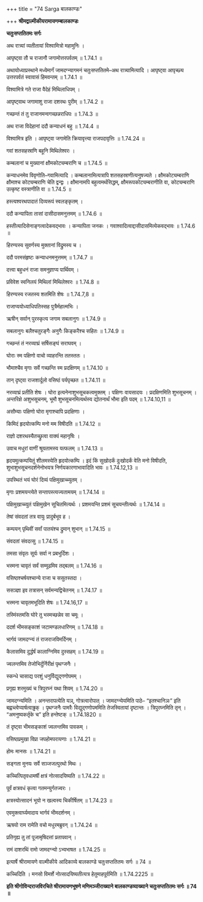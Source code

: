 +++
title = "74 Sarga बालकाण्डः"

+++
**श्रीमद्वाल्मीकीयरामायणम्बालकाण्डः**

**चतुःसप्ततितमः सर्गः**

अथ रात्र्यां व्यतीतायां विश्वामित्रो महामुनिः ।

आपृष्ट्वा तौ च राजानौ जगामोत्तरपर्वतम् ॥ 1.74.1 ॥

अथायोध्याप्रस्थाने मध्येमार्गं जामदग्न्यागमनं चतुःसप्ततितमे–अथ रात्र्यामित्यादि । आपृष्ट्वा आपृच्छ्य उत्तरपर्वतं स्वावासं हिमवन्तम् ॥ 1.74.1 ॥

विश्वामित्रे गते राजा वैदेहं मिथिलाधिपम् ।

आपृष्ट्वाथ जगामाशु राजा दशरथः पुरीम् ॥ 1.74.2 ॥

गच्छन्तं तं तु राजानमन्वगच्छन्नराधिपः ॥ 1.74.3 ॥

अथ राजा विदेहानां ददौ कन्याधनं बहु ॥ 1.74.4 ॥

विश्वामित्र इति । आपृष्ट्वा जगामेति क्रियावृत्त्या राजपदावृत्तिः ॥ 1.74.24 ॥

गवां शतसहस्राणि बहूनि मिथिलेश्वरः ।

कम्बलानां च मुख्यानां क्षौमकोट्यम्बराणि च ॥ 1.74.5 ॥

कन्याधनमेव विवृणोति–गवामित्यादि । कम्बलानामित्यत्रापि शतसहस्राणीत्यनुषज्यते । क्षौमकोट्यम्बराणि क्षौमाश्च कोट्यम्बराणि चेति द्वन्द्वः । क्षौमानामपि बहुत्वमर्थसिद्धम्, क्षौमरूपकोट्यम्बराणीति वा, कोट्यम्बराणि उत्कृष्ट वस्त्राणीति वा ॥ 1.74.5 ॥

हस्त्यश्वरथपादातं दिव्यरूपं स्वलङ्कृतम् ।

ददौ कन्यापिता तासां दासीदासमनुत्तमम् ॥ 1.74.6 ॥

हस्तीत्यादिसेनाङ्गत्वादेकवद्भावः । कन्यापिता जनकः । गवाश्वादित्वाद्दासीदासमित्येकवद्भावः ॥ 1.74.6 ॥

हिरण्यस्य सुवर्णस्य मुक्तानां विद्रुमस्य च ।

ददौ परमसंहृष्टः कन्याधनमनुत्तमम् ॥ 1.74.7 ॥

दत्त्वा बहुधनं राजा समनुज्ञाप्य पार्थिवम् ।

प्रविवेश स्वनिलयं मिथिलां मिथिलेश्वरः ॥ 1.74.8 ॥

हिरण्यस्य रजतस्य शतमिति शेषः ॥ 1.74.7,8 ॥

राजाप्ययोध्याधिपतिस्सह पुत्रैर्महात्मभिः ।

ऋषीन् सर्वान् पुरस्कृत्य जगाम सबलानुगः ॥ 1.74.9 ॥

सबलानुगः बलैश्चतुरङ्गैः अनुगैः किङ्करैश्च सहितः ॥ 1.74.9 ॥

गच्छन्तं तं नरव्याघ्रं सर्षिसङ्घं सराघवम् ।

घोराः स्म पक्षिणो वाचो व्याहरन्ति ततस्ततः ।

भौमाश्चैव मृगाः सर्वे गच्छन्ति स्म प्रदक्षिणम् ॥ 1.74.10 ॥

तान् दृष्ट्वा राजशार्दूलो वसिष्ठं पर्यपृच्छत ॥ 1.74.11 ॥

नरव्याघ्रं प्रतीति शेषः । घोरा इत्यनेनाशुभसूचकत्वमुक्तम् । पक्षिणः वायसादयः । प्रदक्षिणमिति शुभसूचनम् । अन्तरिक्षे अशुभसूचनम्, भूमौ शुभसूचनमित्यर्थस्य द्योतनार्थं भौमा इति पदम् ॥ 1.74.10,11 ॥

असौम्याः पक्षिणो घोरा मृगाश्चापि प्रदक्षिणाः ।

किमिदं हृदयोत्कम्पि मनो मम विषीदति ॥ 1.74.12 ॥

राज्ञो दशरथस्यैतच्छ्रुत्वा वाक्यं महानृषिः ।

उवाच मधुरां वाणीं श्रूयतामस्य यत्फलम् ॥ 1.74.13 ॥

हृदयमुत्कम्पयितुं शीलमस्येति हृदयोत्कम्पि । इदं किं सुखोदर्कं दुःखोदर्कं वेति मनो विषीदति, शुभाशुभसूचनदर्शनेनोभयत्र निर्णयकारणाभावादिति भावः ॥ 1.74.12,13 ॥

उपस्थितं भयं घोरं दिव्यं पक्षिमुखाच्च्युतम् ।

मृगाः प्रशमयन्त्येते सन्तापस्त्यज्यतामयम् ॥ 1.74.14 ॥

पक्षिमुखाच्च्युतं पक्षिमुखेन सूचितमित्यर्थः । प्रशमयन्ति प्रशमं सूचयन्तीत्यर्थः ॥ 1.74.14 ॥

तेषां संवदतां तत्र वायुः प्रादुर्बभूव ह ।

कम्पयन् पृथिवीं सर्वां पातयंश्च द्रुमान् शुभान् ॥ 1.74.15 ॥

संवदतां संवदत्सु ॥ 1.74.15 ॥

तमसा संवृतः सूर्यः सर्वा न प्रबभुर्दिशः ।

भस्मना चावृतं सर्वं सम्मूढमिव तद्बलम् ॥ 1.74.16 ॥

वसिष्ठश्चर्षयश्चान्ये राजा च ससुतस्तदा ।

ससञ्ज्ञा इव तत्रासन् सर्वमन्यद्विचेतनम् ॥ 1.74.17 ॥

भस्मना चावृतमभूदिति शेषः ॥ 1.74.16,17 ॥

तस्मिंस्तमसि घोरे तु भस्मच्छन्नेव सा चमूः ।

ददर्श भीमसङ्काशं जटामण्डलधारिणम् ॥ 1.74.18 ॥

भार्गवं जामदग्न्यं तं राजराजविमर्दिनम् ।

कैलासमिव दुर्द्धर्षं कालाग्निमिव दुस्सहम् ॥ 1.74.19 ॥

ज्वलन्तमिव तेजोभिर्दुर्निरीक्षं पृथग्जनैः ।

स्कन्धे चासाद्य परशुं धनुर्विद्युद्गणोपमम् ।

प्रगृह्य शरमुख्यं च त्रिपुरघ्नं यथा शिवम् ॥ 1.74.20 ॥

जामदग्न्यमिति । अनन्तरापत्येति यञ्, गोत्रत्वारोपात् । जामदग्न्येयमिति पाठे– “इतश्चानिञः” इति बह्वच्त्वेप्यार्षत्वाढ्ढक् । पृथग्जनैः पामरैः विद्युद्गणोपममिति तेजस्वितायां दृष्टान्तः । त्रिपुरघ्नमिति तृन् । “अमनुष्यकर्तृके च” इति हन्तेष्टक् ॥ 1.74.1820 ॥

तं दृष्ट्वा भीमसङ्काशं ज्वलन्तमिव पावकम् ।

वसिष्ठप्रमुखा विप्रा जपहोमपरायणाः ॥ 1.74.21 ॥

होमः मानसः ॥ 1.74.21 ॥

सङ्गता मुनयः सर्वे सञ्जजल्पुरथो मिथः ।

कच्चित्पितृवधामर्षी क्षत्रं नोत्सादयिष्यति ॥ 1.74.22 ॥

पूर्वं क्षत्रवधं कृत्वा गतमन्युर्गतज्वरः ।

क्षत्रस्योत्सादनं भूयो न खल्वस्य चिकीर्षितम् ॥ 1.74.23 ॥

एवमुक्त्वार्घ्यमादाय भार्गवं भीमदर्शनम् ।

ऋषयो राम रामेति वचो मधुरमब्रुवन् ॥ 1.74.24 ॥

प्रतिगृह्य तु तां पूजामृषिदत्तां प्रतापवान् ।

रामं दाशरथिं रामो जामदग्न्यो ऽभ्यभाषत ॥ 1.74.25 ॥

इत्यार्षे श्रीरामायणे वाल्मीकीये आदिकाव्ये बालकाण्डे चतुःसप्ततितमः सर्गः ॥ 74 ॥

कच्चिदिति । मनसो विमर्शे नोत्सादयिष्यतीत्यत्र हेतुमाहपूर्वमिति ॥ 1.74.2225 ॥

**इति श्रीगोविन्दराजविरचिते श्रीरामायणभूषणे मणिमञ्जीराख्याने बालकाण्डव्याख्याने चतुःसप्ततितमः सर्गः ॥ 74 ॥**
